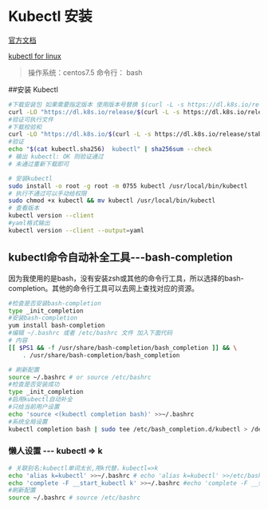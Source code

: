 # Kubectl 安装

[官方文档](https://kubernetes.io/zh/docs/tasks/tools/)

[kubectl for linux](https://kubernetes.io/zh/docs/tasks/tools/install-kubectl-linux/)

> 操作系统：centos7.5
> 命令行： bash

##安装 Kubectl
```bash
#下载安装包 如果需要指定版本 使用版本号替换 $(curl -L -s https://dl.k8s.io/release/stable.txt) 即可
curl -LO "https://dl.k8s.io/release/$(curl -L -s https://dl.k8s.io/release/stable.txt)/bin/linux/amd64/kubectl"
#验证可执行文件
#下载校验和
curl -LO "https://dl.k8s.io/$(curl -L -s https://dl.k8s.io/release/stable.txt)/bin/linux/amd64/kubectl.sha256"
#验证
echo "$(cat kubectl.sha256)  kubectl" | sha256sum --check 
# 输出 kubectl: OK 则验证通过
# 未通过重新下载即可

# 安装kubectl
sudo install -o root -g root -m 0755 kubectl /usr/local/bin/kubectl
# 执行不通过可以手动给权限
sudo chmod +x kubectl && mv kubectl /usr/local/bin/kubectl
# 查看版本
kubectl version --client
#yaml格式输出
kubectl version --client --output=yaml
```
## kubectl命令自动补全工具---bash-completion

因为我使用的是bash，没有安装zsh或其他的命令行工具，所以选择的bash-completion。其他的命令行工具可以去网上查找对应的资源。

```bash
#检查是否安装bash-completion
type _init_completion
#安装bash-completion
yum install bash-completion
#编辑 ~/.bashrc 或者 /etc/bashrc 文件 加入下面代码
# 内容
[[ $PS1 && -f /usr/share/bash-completion/bash_completion ]] && \
    . /usr/share/bash-completion/bash_completion

# 刷新配置
source ~/.bashrc # or source /etc/bashrc
#检查是否安装成功
type _init_completion
#启用kubectl自动补全
#只给当前用户设置
echo 'source <(kubectl completion bash)' >>~/.bashrc
#系统全局设置
kubectl completion bash | sudo tee /etc/bash_completion.d/kubectl > /dev/null
```
### 懒人设置 --- kubectl => k
```bash
# 关联别名:kubectl单词太长,用k代替，kubectl=>k
echo 'alias k=kubectl' >>~/.bashrc # echo 'alias k=kubectl' >>/etc/bashrc
echo 'complete -F __start_kubectl k' >>~/.bashrc #echo 'complete -F __start_kubectl k' >>/etc/bashrc
#刷新配置
source ~/.bashrc # source /etc/bashrc
```
